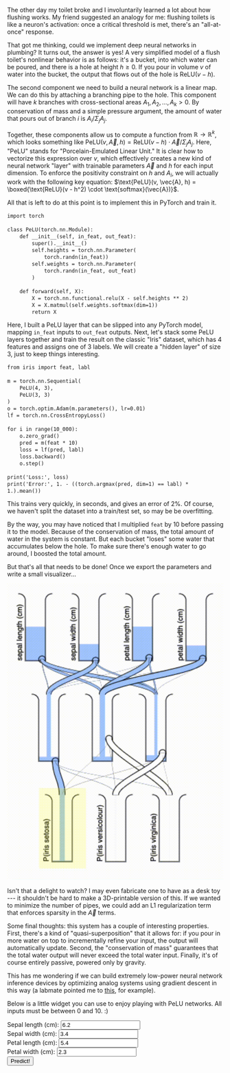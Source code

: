 The other day my toilet broke and I involuntarily learned a lot about how flushing works. My friend suggested an analogy for me: flushing toilets is like a neuron's activation: once a critical threshold is met, there's an "all-at-once" response.

That got me thinking, could we implement deep neural networks in plumbing? It turns out, the answer is yes! A very simplified model of a flush toilet's nonlinear behavior is as follows: it's a bucket, into which water can be poured, and there is a hole at height $h \geq 0$. If you pour in volume $v$ of water into the bucket, the output that flows out of the hole is $\text{ReLU}(v - h)$.

The second component we need to build a neural network is a linear map. We can do this by attaching a branching pipe to the hole. This component will have $k$ branches with cross-sectional areas $A_1, A_2, \dots, A_k > 0$. By conservation of mass and a simple pressure argument, the amount of water that pours out of branch $i$ is $A_i / \Sigma_j A_j$.

Together, these components allow us to compute a function from $\mathbb{R}\rightarrow \mathbb{R}^k$, which looks something like $\text{PeLU}(v, \vec{A}, h) = \text{ReLU}(v - h)\cdot \vec{A} / \Sigma_j A_j$. Here, "PeLU" stands for "Porcelain-Emulated Linear Unit." It is clear how to vectorize this expression over $v$, which effectively creates a new kind of neural network "layer" with trainable parameters $\vec{A}$ and $h$ for each input dimension. To enforce the positivity constraint on $h$ and $A_i$, we will actually work with the following key equation: $\text{PeLU}(v, \vec{A}, h) = \boxed{\text{ReLU}(v - h^2) \cdot \text{softmax}(\vec{A})}$.

All that is left to do at this point is to implement this in PyTorch and train it.

```
import torch

class PeLU(torch.nn.Module):
    def __init__(self, in_feat, out_feat):
        super().__init__()
        self.heights = torch.nn.Parameter(
            torch.randn(in_feat))
        self.weights = torch.nn.Parameter(
            torch.randn(in_feat, out_feat)
        )

    def forward(self, X):
        X = torch.nn.functional.relu(X - self.heights ** 2)
        X = X.matmul(self.weights.softmax(dim=1))
        return X
```

Here, I built a PeLU layer that can be slipped into any PyTorch model, mapping `in_feat` inputs to `out_feat` outputs. Next, let's stack some PeLU layers together and train the result on the classic "Iris" dataset, which has 4 features and assigns one of 3 labels. We will create a "hidden layer" of size 3, just to keep things interesting.

```
from iris import feat, labl

m = torch.nn.Sequential(
    PeLU(4, 3),
    PeLU(3, 3)
)
o = torch.optim.Adam(m.parameters(), lr=0.01)
lf = torch.nn.CrossEntropyLoss()

for i in range(10_000):
    o.zero_grad()
    pred = m(feat * 10)
    loss = lf(pred, labl)
    loss.backward()
    o.step()

print('Loss:', loss)
print('Error:', 1. - ((torch.argmax(pred, dim=1) == labl) * 1.).mean())
```

This trains very quickly, in seconds, and gives an error of 2%. Of course, we haven't split the dataset into a train/test set, so may be be overfitting.

By the way, you may have noticed that I multiplied `feat` by 10 before passing it to the model. Because of the conservation of mass, the total amount of water in the system is constant. But each bucket "loses" some water that accumulates below the hole. To make sure there's enough water to go around, I boosted the total amount.

But that's all that needs to be done! Once we export the parameters and write a small visualizer...

![GIF of PeLU network inferring an Iris example](static/iris-pelu.gif)

Isn't that a delight to watch? I may even fabricate one to have as a desk toy --- it shouldn't be hard to make a 3D-printable version of this. If we wanted to minimize the number of pipes, we could add an L1 regularization term that enforces sparsity in the $\vec{A}$ terms.

Some final thoughts: this system has a couple of interesting properties. First, there's a kind of "quasi-superposition" that it allows for: if you pour in more water on top to incrementally refine your input, the output will automatically update. Second, the "conservation of mass" guarantees that the total water output will never exceed the total water input. Finally, it's of course entirely passive, powered only by gravity.

This has me wondering if we can build extremely low-power neural network inference devices by optimizing analog systems using gradient descent in this way (a labmate pointed me to [this](https://arstechnica.com/science/2018/07/neural-network-implemented-with-light-instead-of-electrons/), for example).

Below is a little widget you can use to enjoy playing with PeLU networks. All inputs must be between 0 and 10. :)


Sepal length (cm): <input id="sl" type="text" value="6.2"></input><br/>
Sepal width (cm):  <input id="sw" type="text" value="3.4"></input><br/>
Petal length (cm): <input id="pl" type="text" value="5.4"></input><br/>
Petal width (cm):  <input id="pw" type="text" value="2.3"></input><br/>
<input type="button" id="go" value="Predict!"></input><br/>

<canvas id="world" width="500" height="500"></canvas>

<script>
var m = [{'h': [2.0516297817230225, 2.18482890761347e-30, 4.2594499588012695, 2.937817096710205], 'w': [[0.08244021981954575, 0.35453349351882935, 0.5630263090133667], [0.783989667892456, 0.0022806653287261724, 0.2137296199798584], [0.0007646767771802843, 0.8042643070220947, 0.19497093558311462], [0.0004950931761413813, 0.9982838034629822, 0.0012211321154609323]]}, {'h': [2.2704419876575757e-26, 33.44374465942383, 12.223723411560059], 'w': [[0.9706816077232361, 0.021526599302887917, 0.007791891228407621], [0.0013629612512886524, 0.022002533078193665, 0.9766345620155334], [0.018276285380125046, 0.9780184626579285, 0.0037053129635751247]]}];

function Chamber(x, y, f, h, w, p) {
  this.x = x;
  this.y = y;
  this.f = f;

  this.h = h;
  this.w = w;
  this.p = p;

  this.l = null;
}

Chamber.prototype.flow = function(dl) {
  if (this.f <= this.h) return;

  dl = Math.max(0.1 * this.f - this.h, dl);
  for (var j = 0; j < this.p.length; j++) {
    this.p[j].f += dl * this.w[j];
  }
  this.f -= dl;
};

Chamber.prototype.draw = function(ctx) {
  var height = 100;
  ctx.save();
  ctx.translate(this.x, this.y);

  if (this.l !== null) {
    ctx.save();
    ctx.font = '8pt Helvetica';
    ctx.translate(0, height);
    ctx.rotate(-Math.PI / 2);
    ctx.fillText(this.l, 0, 5);
    ctx.restore();
  }

  ctx.fillStyle = '#acf';
  ctx.fillRect(10, height - this.f, 30, this.f);

  ctx.beginPath();
  ctx.arc(0, 10, 10, -Math.PI / 2, 0);
  ctx.lineTo(10, height);
  ctx.lineTo(40, height);
  ctx.lineTo(40, 10);
  ctx.arc(50, 10, 10, Math.PI, -Math.PI / 2);
  ctx.stroke();

  if (this.h !== null) {
    ctx.beginPath();
    ctx.arc(35, height - this.h, 5, 0, Math.PI * 2, true);
    ctx.stroke();
  }
  ctx.restore();

  if (this.h !== null) {
    for (var j = 0; j < this.p.length; j++) {
      ctx.save();
      ctx.beginPath();
      ctx.moveTo(this.x + 35, this.y + height - this.h);
      ctx.bezierCurveTo(
        this.x + 35, this.y + height - this.h + 20,
        this.p[j].x + 25, this.p[j].y - 20,
        this.p[j].x + 25, this.p[j].y
      );
      ctx.strokeStyle = 'black';
      ctx.lineWidth = this.w[j] * 10;
      ctx.stroke();
      ctx.lineWidth = ctx.lineWidth * 0.8;
      ctx.strokeStyle = this.f > this.h ? '#acf' : 'white';
      ctx.stroke();

      if (this.f > this.h) {
        ctx.strokeStyle = '#acf';
        ctx.beginPath();
        ctx.moveTo(this.p[j].x + 25, this.p[j].y);
        ctx.lineTo(this.p[j].x + 25, this.p[j].y + 100);
        ctx.stroke();
      }
      ctx.restore();
    }
  }

  if (this.h === null) {
    var best = true;
    for (var j = 0; j < cs[cs.length - 1].length; j++) {
      if (this.f < cs[cs.length - 1][j].f) best = false;
    }
    if (best) {
      ctx.save();
      ctx.fillStyle = 'rgba(255, 255, 0, 0.2)';
      ctx.fillRect(this.x - 10, this.y - 10, 50 + 20, height + 20);
      ctx.restore();
    }
  }
};

var cs = [];
for (var i = 0; i < m.length; i++) {
  cs.push([]);
  for (var j = 0; j < m[i].h.length; j++) {
    var c = new Chamber(30 + 20 * i + 80 * j, 20 + 150 * i, 0, m[i].h[j], m[i].w[j], []);
    cs[cs.length - 1].push(c);
  }
}

cs.push([]);
for (var j = 0; j < cs[cs.length - 2][0].w.length; j++) {
  var c = new Chamber(30 + 20 * i + 80 * j, 20 + 150 * i, 0, null, [], []);
  cs[cs.length - 1].push(c);
}

for (var i = 0; i < m.length; i++) {
  for (var j = 0; j < cs[i].length; j++) {
    cs[i][j].p = cs[i + 1];
  }
}

cs[0][0].l = 'sepal length (cm)';
cs[0][1].l = 'sepal width (cm)';
cs[0][2].l = 'petal length (cm)';
cs[0][3].l = 'petal width (cm)';
cs[2][0].l = 'P(iris setosa)';
cs[2][1].l = 'P(iris versicolour)';
cs[2][2].l = 'P(iris virginica)';

cs[0][0].f = 62;
cs[0][1].f = 34;
cs[0][2].f = 54;
cs[0][3].f = 23;

function frame() {
  var world = document.getElementById('world');
  world.width = world.width;
  var ctx = world.getContext('2d');
  for (var i = 0; i < cs.length; i++) {
    for (var j = 0; j < cs[i].length; j++) {
      cs[i][j].draw(ctx);
    }
  }
  for (var i = 0; i < cs.length - 1; i++) {
    for (var j = 0; j < cs[i].length; j++) {
      cs[i][j].flow(0.1);
    }
  }

  window.requestAnimationFrame(frame);
}

window.addEventListener('load', function() {
  var sl = document.getElementById('sl');
  var sw = document.getElementById('sw');
  var pl = document.getElementById('pl');
  var pw = document.getElementById('pw');
  var go = document.getElementById('go');
  go.addEventListener('click', function() {
    for (var i = 0; i < cs.length; i++) {
      for (var j = 0; j < cs[i].length; j++) {
        cs[i][j].f = 0.;
      }
    }
    cs[0][0].f = Math.max(0., Math.min(100., (parseFloat(sl.value) || 0) * 10));
    cs[0][1].f = Math.max(0., Math.min(100., (parseFloat(sw.value) || 0) * 10));
    cs[0][2].f = Math.max(0., Math.min(100., (parseFloat(pl.value) || 0) * 10));
    cs[0][3].f = Math.max(0., Math.min(100., (parseFloat(pw.value) || 0) * 10));
  });
  frame();
});
</script>
